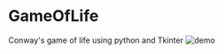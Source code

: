# GameOfLife
Conway's game of life using python and Tkinter
![demo](!https://github.com/Cipher7d3/GameOfLife/blob/main/demo.png)
